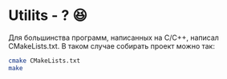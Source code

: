 # Utilits - ? :laughing:

Для большинства программ, написанных на C/C++, написал CMakeLists.txt. В таком случае собирать проект можно так:
```bash
cmake CMakeLists.txt
make
```
